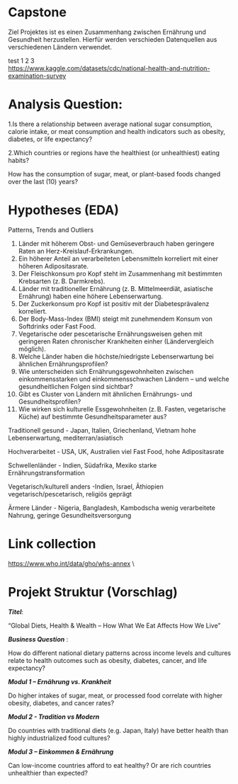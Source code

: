 # Capstone

Ziel Projektes ist es einen Zusammenhang zwischen Ernährung und Gesundheit herzustellen. Hierfür werden verschieden Datenquellen aus verschiedenen Ländern verwendet.

test 1 2 3
\
https://www.kaggle.com/datasets/cdc/national-health-and-nutrition-examination-survey


# Analysis Question:
1.Is there a relationship between average national sugar consumption, calorie intake, or meat consumption and health indicators such as obesity, diabetes, or life expectancy?

2.Which countries or regions have the healthiest (or unhealthiest) eating habits?

How has the consumption of sugar, meat, or plant-based foods changed over the last (10) years?


# Hypotheses (EDA)
Patterns, Trends and Outliers 
1. Länder mit höherem Obst- und Gemüseverbrauch haben geringere Raten an Herz-Kreislauf-Erkrankungen.
2. Ein höherer Anteil an verarbeiteten Lebensmitteln korreliert mit einer höheren Adipositasrate.
3. Der Fleischkonsum pro Kopf steht im Zusammenhang mit bestimmten Krebsarten (z. B. Darmkrebs).
4. Länder mit traditioneller Ernährung (z. B. Mittelmeerdiät, asiatische Ernährung) haben eine höhere Lebenserwartung.
5. Der Zuckerkonsum pro Kopf ist positiv mit der Diabetesprävalenz korreliert.
6. Der Body-Mass-Index (BMI) steigt mit zunehmendem Konsum von Softdrinks oder Fast Food.
7.  Vegetarische oder pescetarische Ernährungsweisen gehen mit geringeren Raten chronischer Krankheiten einher (Ländervergleich möglich).
8. Welche Länder haben die höchste/niedrigste Lebenserwartung bei ähnlichen Ernährungsprofilen?
9. Wie unterscheiden sich Ernährungsgewohnheiten zwischen einkommensstarken und einkommensschwachen Ländern – und welche gesundheitlichen Folgen sind sichtbar?
10. Gibt es Cluster von Ländern mit ähnlichen Ernährungs- und Gesundheitsprofilen?
11. Wie wirken sich kulturelle Essgewohnheiten (z. B. Fasten, vegetarische Küche) auf bestimmte Gesundheitsparameter aus?




Traditionell gesund -	Japan, Italien, Griechenland, Vietnam	hohe Lebenserwartung, mediterran/asiatisch

Hochverarbeitet - USA, UK, Australien	viel Fast Food, hohe Adipositasrate

Schwellenländer - 	Indien, Südafrika, Mexiko	starke Ernährungstransformation

Vegetarisch/kulturell anders -Indien, Israel, Äthiopien	vegetarisch/pescetarisch, religiös geprägt

Ärmere Länder -	Nigeria, Bangladesh, Kambodscha	wenig verarbeitete Nahrung, geringe Gesundheitsversorgung



# Link collection

https://www.who.int/data/gho/whs-annex \


# Projekt Struktur (Vorschlag)

___Titel___:

“Global Diets, Health & Wealth – How What We Eat Affects How We Live”

___Business Question___ :

How do different national dietary patterns across income levels and cultures relate to health outcomes such as obesity, diabetes, cancer, and life expectancy?

___Modul 1 – Ernährung vs. Krankheit___

Do higher intakes of sugar, meat, or processed food correlate with higher obesity, diabetes, and cancer rates?

___Modul 2 - Tradition vs Modern___

Do countries with traditional diets (e.g. Japan, Italy) have better health than highly industrialized food cultures?

___Modul 3 – Einkommen & Ernährung___

Can low-income countries afford to eat healthy? Or are rich countries unhealthier than expected?

